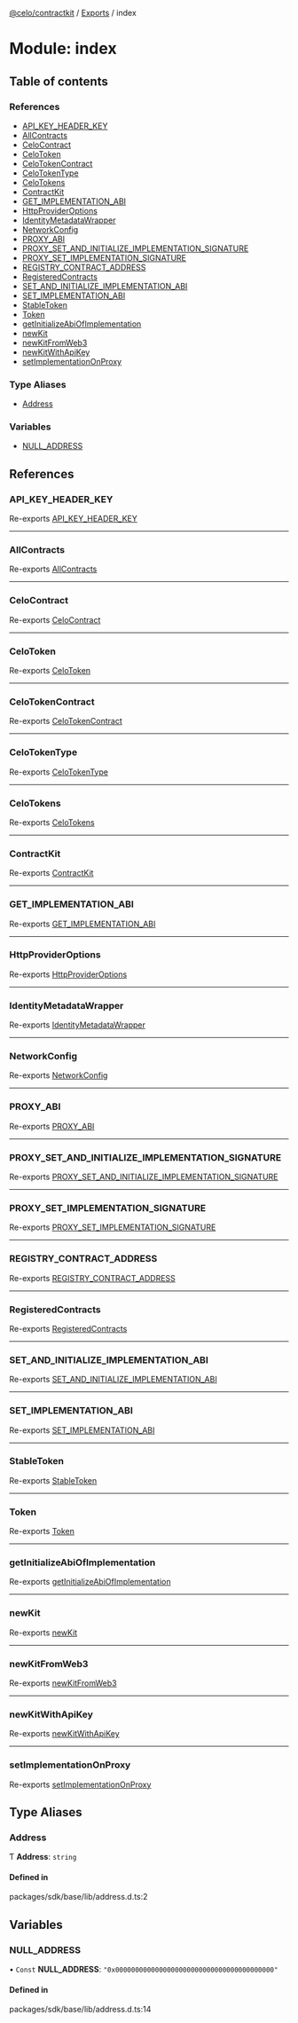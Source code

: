 [@celo/contractkit](../README.md) / [Exports](../modules.md) / index

# Module: index

## Table of contents

### References

- [API\_KEY\_HEADER\_KEY](index.md#api_key_header_key)
- [AllContracts](index.md#allcontracts)
- [CeloContract](index.md#celocontract)
- [CeloToken](index.md#celotoken)
- [CeloTokenContract](index.md#celotokencontract)
- [CeloTokenType](index.md#celotokentype)
- [CeloTokens](index.md#celotokens)
- [ContractKit](index.md#contractkit)
- [GET\_IMPLEMENTATION\_ABI](index.md#get_implementation_abi)
- [HttpProviderOptions](index.md#httpprovideroptions)
- [IdentityMetadataWrapper](index.md#identitymetadatawrapper)
- [NetworkConfig](index.md#networkconfig)
- [PROXY\_ABI](index.md#proxy_abi)
- [PROXY\_SET\_AND\_INITIALIZE\_IMPLEMENTATION\_SIGNATURE](index.md#proxy_set_and_initialize_implementation_signature)
- [PROXY\_SET\_IMPLEMENTATION\_SIGNATURE](index.md#proxy_set_implementation_signature)
- [REGISTRY\_CONTRACT\_ADDRESS](index.md#registry_contract_address)
- [RegisteredContracts](index.md#registeredcontracts)
- [SET\_AND\_INITIALIZE\_IMPLEMENTATION\_ABI](index.md#set_and_initialize_implementation_abi)
- [SET\_IMPLEMENTATION\_ABI](index.md#set_implementation_abi)
- [StableToken](index.md#stabletoken)
- [Token](index.md#token)
- [getInitializeAbiOfImplementation](index.md#getinitializeabiofimplementation)
- [newKit](index.md#newkit)
- [newKitFromWeb3](index.md#newkitfromweb3)
- [newKitWithApiKey](index.md#newkitwithapikey)
- [setImplementationOnProxy](index.md#setimplementationonproxy)

### Type Aliases

- [Address](index.md#address)

### Variables

- [NULL\_ADDRESS](index.md#null_address)

## References

### API\_KEY\_HEADER\_KEY

Re-exports [API_KEY_HEADER_KEY](setupForKits.md#api_key_header_key)

___

### AllContracts

Re-exports [AllContracts](base.md#allcontracts)

___

### CeloContract

Re-exports [CeloContract](../enums/base.CeloContract.md)

___

### CeloToken

Re-exports [CeloToken](base.md#celotoken)

___

### CeloTokenContract

Re-exports [CeloTokenContract](base.md#celotokencontract)

___

### CeloTokenType

Re-exports [CeloTokenType](celo_tokens.md#celotokentype)

___

### CeloTokens

Re-exports [CeloTokens](../classes/celo_tokens.CeloTokens.md)

___

### ContractKit

Re-exports [ContractKit](../classes/kit.ContractKit.md)

___

### GET\_IMPLEMENTATION\_ABI

Re-exports [GET_IMPLEMENTATION_ABI](proxy.md#get_implementation_abi)

___

### HttpProviderOptions

Re-exports [HttpProviderOptions](setupForKits.md#httpprovideroptions)

___

### IdentityMetadataWrapper

Re-exports [IdentityMetadataWrapper](../classes/identity_metadata.IdentityMetadataWrapper.md)

___

### NetworkConfig

Re-exports [NetworkConfig](../interfaces/kit.NetworkConfig.md)

___

### PROXY\_ABI

Re-exports [PROXY_ABI](proxy.md#proxy_abi)

___

### PROXY\_SET\_AND\_INITIALIZE\_IMPLEMENTATION\_SIGNATURE

Re-exports [PROXY_SET_AND_INITIALIZE_IMPLEMENTATION_SIGNATURE](proxy.md#proxy_set_and_initialize_implementation_signature)

___

### PROXY\_SET\_IMPLEMENTATION\_SIGNATURE

Re-exports [PROXY_SET_IMPLEMENTATION_SIGNATURE](proxy.md#proxy_set_implementation_signature)

___

### REGISTRY\_CONTRACT\_ADDRESS

Re-exports [REGISTRY_CONTRACT_ADDRESS](address_registry.md#registry_contract_address)

___

### RegisteredContracts

Re-exports [RegisteredContracts](base.md#registeredcontracts)

___

### SET\_AND\_INITIALIZE\_IMPLEMENTATION\_ABI

Re-exports [SET_AND_INITIALIZE_IMPLEMENTATION_ABI](proxy.md#set_and_initialize_implementation_abi)

___

### SET\_IMPLEMENTATION\_ABI

Re-exports [SET_IMPLEMENTATION_ABI](proxy.md#set_implementation_abi)

___

### StableToken

Re-exports [StableToken](../enums/celo_tokens.StableToken.md)

___

### Token

Re-exports [Token](../enums/celo_tokens.Token.md)

___

### getInitializeAbiOfImplementation

Re-exports [getInitializeAbiOfImplementation](proxy.md#getinitializeabiofimplementation)

___

### newKit

Re-exports [newKit](kit.md#newkit)

___

### newKitFromWeb3

Re-exports [newKitFromWeb3](kit.md#newkitfromweb3)

___

### newKitWithApiKey

Re-exports [newKitWithApiKey](kit.md#newkitwithapikey)

___

### setImplementationOnProxy

Re-exports [setImplementationOnProxy](proxy.md#setimplementationonproxy)

## Type Aliases

### Address

Ƭ **Address**: `string`

#### Defined in

packages/sdk/base/lib/address.d.ts:2

## Variables

### NULL\_ADDRESS

• `Const` **NULL\_ADDRESS**: ``"0x0000000000000000000000000000000000000000"``

#### Defined in

packages/sdk/base/lib/address.d.ts:14
